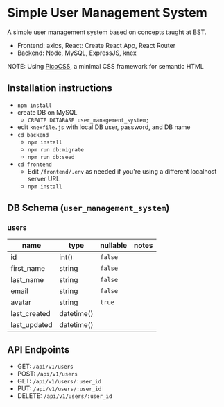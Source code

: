 # Simple User Management System

A simple user management system based on concepts taught at BST.

- Frontend: axios, React: Create React App, React Router
- Backend: Node, MySQL, ExpressJS, knex

NOTE: Using [PicoCSS](https://picocss.com/), a minimal CSS framework for semantic HTML

## Installation instructions

- `npm install`
- create DB on MySQL
  - `CREATE DATABASE user_management_system;`
- edit `knexfile.js` with local DB user, password, and DB name
- `cd backend`
  - `npm install`
  - `npm run db:migrate`
  - `npm run db:seed`
- `cd frontend`
  - Edit `/frontend/.env` as needed if you're using a different localhost server URL
  - `npm install`

## DB Schema (`user_management_system`)

### users

| name         | type       | nullable | notes |
| ------------ | ---------- | -------- | ----- |
| id           | int()      | `false`  |       |
| first_name   | string     | `false`  |       |
| last_name    | string     | `false`  |       |
| email        | string     | `false`  |       |
| avatar       | string     | `true`   |       |
| last_created | datetime() |          |       |
| last_updated | datetime() |          |       |

## API Endpoints

- GET: `/api/v1/users`
- POST: `/api/v1/users`
- GET: `/api/v1/users/:user_id`
- PUT: `/api/v1/users/:user_id`
- DELETE: `/api/v1/users/:user_id`
